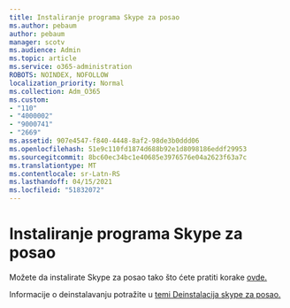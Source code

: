 ```yaml
---
title: Instaliranje programa Skype za posao
ms.author: pebaum
author: pebaum
manager: scotv
ms.audience: Admin
ms.topic: article
ms.service: o365-administration
ROBOTS: NOINDEX, NOFOLLOW
localization_priority: Normal
ms.collection: Adm_O365
ms.custom:
- "110"
- "4000002"
- "9000741"
- "2669"
ms.assetid: 907e4547-f840-4448-8af2-98de3b0ddd06
ms.openlocfilehash: 51e9c110fd1874d688b92e1d8098186eddf29953
ms.sourcegitcommit: 8bc60ec34bc1e40685e3976576e04a2623f63a7c
ms.translationtype: MT
ms.contentlocale: sr-Latn-RS
ms.lasthandoff: 04/15/2021
ms.locfileid: "51832072"
---
```

# <a name="install-skype-for-business"></a>Instaliranje programa Skype za posao

Možete da instalirate Skype za posao tako što ćete pratiti korake [ovde.](https://support.office.com/article/Install-Skype-for-Business-8a0d4da8-9d58-44f9-9759-5c8f340cb3fb.aspx)

Informacije o deinstalavanju potražite u [temi Deinstalacija skype za posao.](https://support.office.com/article/uninstall-skype-for-business-28c4a036-7f22-406c-b7f4-87894cbaf902)